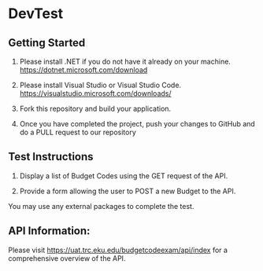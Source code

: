 # DevTest

## Getting Started

1. Please install .NET if you do not have it already on your machine. 
https://dotnet.microsoft.com/download

2. Please install Visual Studio or Visual Studio Code. https://visualstudio.microsoft.com/downloads/

3. Fork this repository and build your application. 

4. Once you have completed the project, push your changes to GitHub and do a PULL request to our repository


## Test Instructions 

1. Display a list of Budget Codes using the GET request of the API.

2. Provide a form allowing the user to POST a new Budget to the API.

You may use any external packages to complete the test.

##  API Information:
Please visit https://uat.trc.eku.edu/budgetcodeexam/api/index for a comprehensive overview of the API.








